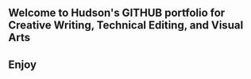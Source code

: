 ## Welcome to Hudson's GITHUB portfolio for Creative Writing, Technical Editing, and Visual Arts

## Enjoy
